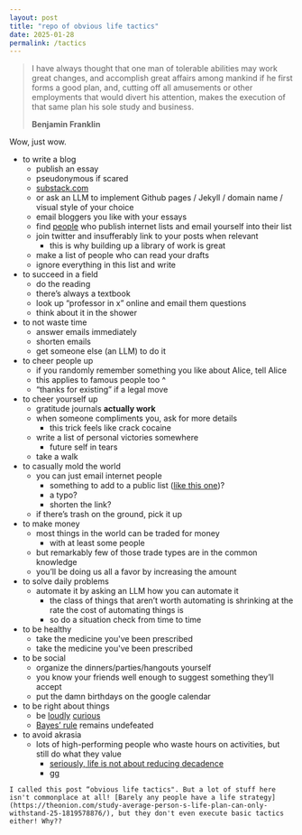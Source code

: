 ```yaml
---
layout: post
title: "repo of obvious life tactics" 
date: 2025-01-28
permalink: /tactics 
---
```




> I have always thought that one man of tolerable abilities may work great changes, and accomplish great affairs among mankind if he first forms a good plan, and, cutting off all amusements or other employments that would divert his attention, makes the execution of that same plan his sole study and business. 
> 
> **Benjamin Franklin**

Wow, just wow. 

- to write a blog
  - publish an essay
  - pseudonymous if scared
  - [substack.com ](http://substack.com)
  - or ask an LLM to implement Github pages / Jekyll / domain name / visual style of your choice 
  - email bloggers you like with your essays
  - find [people](https://substack.com/@samenright/posts) who publish internet lists and email yourself into their list
  - join twitter and insufferably link to your posts when relevant
    - this is why building up a library of work is great
  - make a list of people who can read your drafts
  - ignore everything in this list and write
- to succeed in a field
  - do the reading
  - there’s always a textbook
  - look up “professor in x” online and email them questions
  - think about it in the shower
- to not waste time
  - answer emails immediately
  - shorten emails
  - get someone else (an LLM) to do it
- to cheer people up
  - if you randomly remember something you like about Alice, tell Alice
  - this applies to famous people too ^ 
  - “thanks for existing” if a legal move 
- to cheer yourself up
  - gratitude journals **actually work**
  - when someone compliments you, ask for more details
    - this trick feels like crack cocaine
  - write a list of personal victories somewhere
    - future self in tears
  - take a walk
- to casually mold the world
  - you can just email internet people
    - something to add to a public list ([like this one](mailto:croissanthology@gmail.com))?
    - a typo?
    - shorten the link?
  - if there’s trash on the ground, pick it up
- to make money
  - most things in the world can be traded for money 
    - with at least some people
  - but remarkably few of those trade types are in the common knowledge
  - you’ll be doing us all a favor by increasing the amount
- to solve daily problems
  - automate it by asking an LLM how you can automate it
    - the class of things that aren’t worth automating is shrinking at the rate the cost of automating things is
    - so do a situation check from time to time
- to be healthy
  - take the medicine you've been prescribed
  - take the medicine you've been prescribed 
- to be social
  - organize the dinners/parties/hangouts yourself 
  - you know your friends well enough to suggest something they’ll accept
  - put the damn birthdays on the google calendar
- to be right about things
  - be [loudly](https://x.com/__drewface/status/1875290969152864285) [curious](https://x.com/paulg/status/1883488719048785934) 
  - [Bayes’ rule](https://arbital.com/p/bayes_rule/?l=1zq) remains undefeated
- to avoid akrasia
  - lots of high-performing people who waste hours on activities, but still do what they value
    - [seriously, life is not about reducing decadence](https://x.com/visakanv/status/1653376345802694657)
    - [gg](https://pbs.twimg.com/media/FvIHo0naQAAw3aP?format=jpg&name=medium)
> 

	I called this post “obvious life tactics". But a lot of stuff here isn't commonplace at all! [Barely any people have a life strategy](https://theonion.com/study-average-person-s-life-plan-can-only-withstand-25-1819578876/), but they don't even execute basic tactics either! Why?? 


